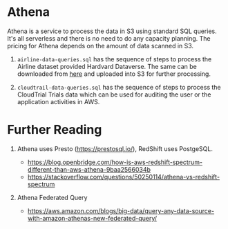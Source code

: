 # Athena

Athena is a service to process the data in S3 using standard SQL queries. It's all serverless and there is no need to do any capacity planning. The pricing for Athena depends on the amount of data scanned in S3.

1. `airline-data-queries.sql` has the sequence of steps to process the Airline dataset provided Hardvard Dataverse. The same can be downloaded from [here](https://dataverse.harvard.edu/dataset.xhtml?persistentId=doi:10.7910/DVN/HG7NV7) and uploaded into S3 for further processing.

1. `cloudtrail-data-queries.sql` has the sequence of steps to process the CloudTrial Trials data which can be used for auditing the user or the application activities in AWS.

# Further Reading

1. Athena uses Presto (https://prestosql.io/), RedShift uses PostgeSQL.
    - https://blog.openbridge.com/how-is-aws-redshift-spectrum-different-than-aws-athena-9baa2566034b
    - https://stackoverflow.com/questions/50250114/athena-vs-redshift-spectrum

1. Athena Federated Query
    - https://aws.amazon.com/blogs/big-data/query-any-data-source-with-amazon-athenas-new-federated-query/